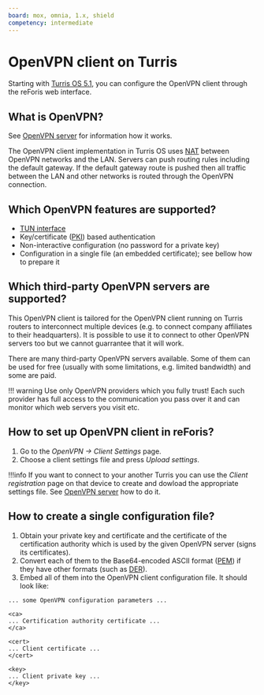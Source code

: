```yaml
---
board: mox, omnia, 1.x, shield
competency: intermediate
---
```

# OpenVPN client on Turris

Starting with [Turris OS 5.1](../../tos-versions.md),
you can configure the OpenVPN client through the reForis web interface.

## What is OpenVPN?

See [OpenVPN server](../openvpn-server/openvpn.md) for information
how it works.

The OpenVPN client implementation in Turris OS uses
[NAT](https://en.wikipedia.org/wiki/Network_address_translation)
between OpenVPN networks and the LAN. Servers can push routing rules
including the default gateway. If the default gateway route is pushed
then all traffic between the LAN and other networks is routed through
the OpenVPN connection.

## Which OpenVPN features are supported?

* [TUN interface](https://en.wikipedia.org/wiki/TUN/TAP)
* Key/certificate
  ([PKI](https://en.wikipedia.org/wiki/Public_key_infrastructure))
  based authentication
* Non-interactive configuration (no password for a private key)
* Configuration in a single file (an embedded certificate); see bellow how to
  prepare it

## Which third-party OpenVPN servers are supported?

This OpenVPN client is tailored for the OpenVPN client running on Turris
routers to interconnect multiple devices (e.g. to connect company affiliates
to their headquarters). It is possible to use it to connect to other
OpenVPN servers too but we cannot guarrantee that it will work.

There are many third-party OpenVPN servers available. Some of them can be used
for free (usually with some limitations, e.g. limited bandwidth) and some are
paid.

!!! warning
    Use only OpenVPN providers which you fully trust! Each such provider
    has full access to the communication you pass over it and can
    monitor which web servers you visit etc.

## How to set up OpenVPN client in reForis?

1. Go to the _OpenVPN -> Client Settings_ page.
2. Choose a client settings file and press _Upload settings_.

!!!info
    If you want to connect to your another Turris you can use the _Client
    registration_ page on that device to create and dowload the appropriate
    settings file. See [OpenVPN server](../openvpn-server/openvpn.md) how to do it.

## How to create a single configuration file?

1. Obtain your private key and certificate and the certificate of the
   certification authority which is used by the given OpenVPN server
   (signs its certificates).
2. Convert each of them to the Base64-encoded ASCII format
   ([PEM](https://en.wikipedia.org/wiki/Privacy-Enhanced_Mail)) if they have
   other formats (such as
   [DER](https://en.wikipedia.org/wiki/X.690#DER_encoding)).
3. Embed all of them into the OpenVPN client configuration file. It should
   look like:

```
... some OpenVPN configuration parameters ...

<ca>
... Certification authority certificate ...
</ca>

<cert>
... Client certificate ...
</cert>

<key>
... Client private key ...
</key>
```
